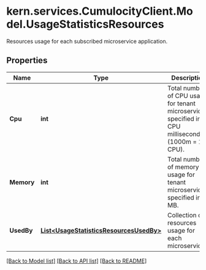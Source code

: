 # kern.services.CumulocityClient.Model.UsageStatisticsResources
Resources usage for each subscribed microservice application.

## Properties

Name | Type | Description | Notes
------------ | ------------- | ------------- | -------------
**Cpu** | **int** | Total number of CPU usage for tenant microservices, specified in CPU milliseconds (1000m &#x3D; 1 CPU). | [optional] 
**Memory** | **int** | Total number of memory usage for tenant microservices, specified in MB. | [optional] 
**UsedBy** | [**List&lt;UsageStatisticsResourcesUsedBy&gt;**](UsageStatisticsResourcesUsedBy.md) | Collection of resources usage for each microservice. | [optional] 

[[Back to Model list]](../README.md#documentation-for-models) [[Back to API list]](../README.md#documentation-for-api-endpoints) [[Back to README]](../README.md)


